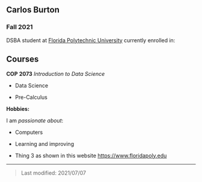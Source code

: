 ## Carlos Burton

### Fall 2021 

DSBA student at [Florida Polytechnic University](https://www.floridapoly.edu) currently enrolled in: 

## Courses
**COP**
**2073**
*Introduction to Data Science*

- Data Science

- Pre-Calculus


**Hobbies:**

I am _passionate about_: 

- Computers

- Learning and improving

- Thing 3 as shown in this website <https://www.floridapoly.edu>

***

> Last modified: 2021/07/07
